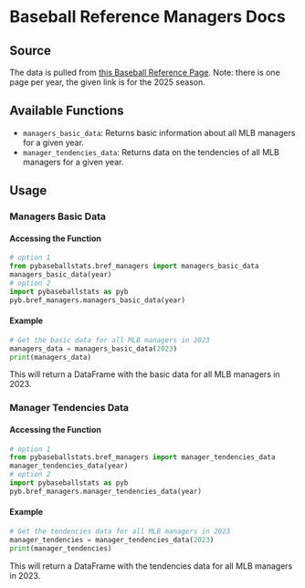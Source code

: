 # Baseball Reference Managers Docs

## Source

The data is pulled from [this Baseball Reference Page](https://www.baseball-reference.com/leagues/majors/2025-managers.shtml). Note: there is one page per year, the given link is for the 2025 season.

## Available Functions

- `managers_basic_data`: Returns basic information about all MLB managers for a given year.
- `manager_tendencies_data`: Returns data on the tendencies of all MLB managers for a given year.

## Usage

### Managers Basic Data

#### Accessing the Function

```python
# option 1
from pybaseballstats.bref_managers import managers_basic_data
managers_basic_data(year)
# option 2
import pybaseballstats as pyb   
pyb.bref_managers.managers_basic_data(year)
```

#### Example

```python
# Get the basic data for all MLB managers in 2023
managers_data = managers_basic_data(2023)
print(managers_data)
```

This will return a DataFrame with the basic data for all MLB managers in 2023.

### Manager Tendencies Data

#### Accessing the Function

```python
# option 1
from pybaseballstats.bref_managers import manager_tendencies_data
manager_tendencies_data(year)
# option 2
import pybaseballstats as pyb
pyb.bref_managers.manager_tendencies_data(year)
```

#### Example

```python
# Get the tendencies data for all MLB managers in 2023
manager_tendencies = manager_tendencies_data(2023)
print(manager_tendencies)
```

This will return a DataFrame with the tendencies data for all MLB managers in 2023.

